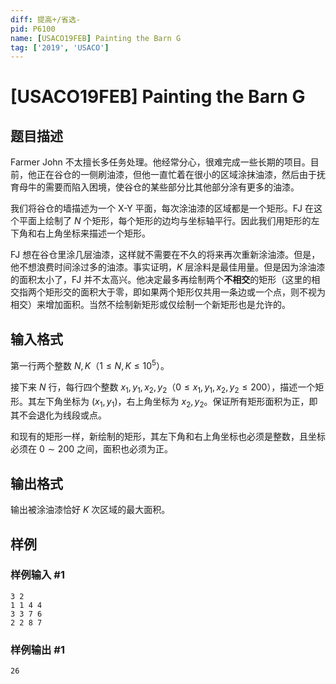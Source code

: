 ```yaml
---
diff: 提高+/省选-
pid: P6100
name: [USACO19FEB] Painting the Barn G
tag: ['2019', 'USACO']
---
```

# [USACO19FEB] Painting the Barn G
## 题目描述

Farmer John 不太擅长多任务处理。他经常分心，很难完成一些长期的项目。目前，他正在谷仓的一侧刷油漆，但他一直忙着在很小的区域涂抹油漆，然后由于抚育母牛的需要而陷入困境，使谷仓的某些部分比其他部分涂有更多的油漆。

我们将谷仓的墙描述为一个 X-Y 平面，每次涂油漆的区域都是一个矩形。FJ 在这个平面上绘制了 $N$ 个矩形，每个矩形的边均与坐标轴平行。因此我们用矩形的左下角和右上角坐标来描述一个矩形。

FJ 想在谷仓里涂几层油漆，这样就不需要在不久的将来再次重新涂油漆。但是，他不想浪费时间涂过多的油漆。事实证明，$K$ 层涂料是最佳用量。但是因为涂油漆的面积太小了，FJ 并不太高兴。他决定最多再绘制两个**不相交**的矩形（这里的相交指两个矩形交的面积大于零，即如果两个矩形仅共用一条边或一个点，则不视为相交）来增加面积。当然不绘制新矩形或仅绘制一个新矩形也是允许的。
## 输入格式

第一行两个整数 $N,K$（$1 \leq N,K \leq 10^5$）。

接下来 $N$ 行，每行四个整数 $x_1,y_1,x_2,y_2$（$0 \leq x_1,y_1,x_2,y_2 \leq 200$），描述一个矩形。其左下角坐标为 $(x_1,y_1)$，右上角坐标为 $x_2,y_2$。保证所有矩形面积为正，即其不会退化为线段或点。

和现有的矩形一样，新绘制的矩形，其左下角和右上角坐标也必须是整数，且坐标必须在 $0 \sim 200$ 之间，面积也必须为正。
## 输出格式

输出被涂油漆恰好 $K$ 次区域的最大面积。
## 样例

### 样例输入 #1
```
3 2
1 1 4 4
3 3 7 6
2 2 8 7
```
### 样例输出 #1
```
26
```
